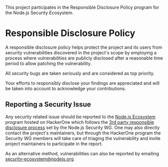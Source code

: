 This project participates in the Responsible Disclosure Policy program for the Node.js Security Ecosystem.

# Responsible Disclosure Policy

A responsible disclosure policy helps protect the project and its users from security vulnerabilities discovered in the project's scope by employing a process where vulnerabilities are publicly disclosed after a reasonable time period to allow patching the vulnerability.

All security bugs are taken seriously and are considered as top priority.

Your efforts to responsibly disclose your findings are appreciated and will be taken into account to acknowledge your contributions.

## Reporting a Security Issue

Any security related issue should be reported to the [Node.js Ecosystem](https://hackerone.com/nodejs-ecosystem) program hosted on HackerOne which follows the [3rd party responsible disclosure process](https://github.com/nodejs/security-wg/blob/master/processes/third_party_vuln_process.md) set by the Node.js Security WG. One may also directly contact the project's maintainers, but through the HackerOne program the Security WG members will take care of triaging the vulnerability and invite project maintainers to participate in the report.

As an alternative method, vulnerabilities can also be reported by emailing security-ecosystem@nodejs.org.